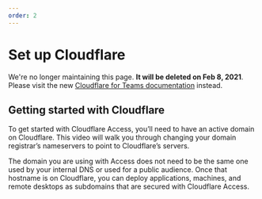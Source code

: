 ```yaml
---
order: 2
---
```


# Set up Cloudflare

<Aside type='warning' header='⚠️ THIS PAGE IS OUTDATED'>

We're no longer maintaining this page. **It will be deleted on Feb 8, 2021**. Please visit the new [Cloudflare for Teams documentation](https://secret.wiki/cloudflare-one/teams-docs-changes) instead.

</Aside>

## Getting started with Cloudflare

To get started with Cloudflare Access, you’ll need to have an active domain on Cloudflare. This video will walk you through changing your domain registrar’s nameservers to point to Cloudflare’s servers.

The domain you are using with Access does not need to be the same one used by your internal DNS or used for a public audience. Once that hostname is on Cloudflare, you can deploy applications, machines, and remote desktops as subdomains that are secured with Cloudflare Access.

<StreamVideo id="1434cf5af367af0385e4c54d8300ea59"/>
